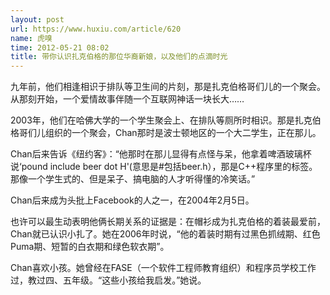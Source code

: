 ```yaml
---
layout: post
url: https://www.huxiu.com/article/620
name: 虎嗅
time: 2012-05-21 08:02
title: 带你认识扎克伯格的那位华裔新娘，以及他们的点滴时光
---
```

九年前，他们相逢相识于排队等卫生间的片刻，那是扎克伯格哥们儿的一个聚会。从那刻开始，一个爱情故事伴随一个互联网神话一块长大……

2003年，他们在哈佛大学的一个学生聚会上、在排队等厕所时相识。那是扎克伯格哥们儿组织的一个聚会，Chan那时是波士顿地区的一个大二学生，正在那儿。

Chan后来告诉《纽约客》：“他那时在那儿显得有点怪与呆，他拿着啤酒玻璃杯说‘pound include beer dot H'(意思是#包括beer.h），那是C++程序里的标签。那像一个学生式的、但是呆子、搞电脑的人才听得懂的冷笑话。”

Chan后来成为头批上Facebook的人之一，在2004年2月5日。

也许可以最生动表明他俩长期关系的证据是：在帽衫成为扎克伯格的着装最爱前，Chan就已认识小扎了。她在2006年时说，“他的着装时期有过黑色抓绒期、红色Puma期、短暂的白衣期和绿色软衣期”。

Chan喜欢小孩。她曾经在FASE（一个软件工程师教育组织）和程序员学校工作过，教过四、五年级。“这些小孩给我启发。”她说。

